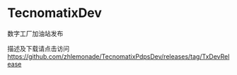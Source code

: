 # TecnomatixDev
数字工厂加油站发布

描述及下载请点击访问 https://github.com/zhlemonade/TecnomatixPdpsDev/releases/tag/TxDevRelease
